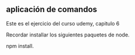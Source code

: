 ## aplicación de comandos

Este es el ejercicio del curso udemy, capitulo 6


Recordar installar los siguientes paquetes de node.

npm install.

